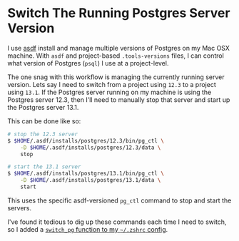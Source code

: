 # Switch The Running Postgres Server Version

I use [asdf](https://github.com/asdf-vm/asdf) install and manage multiple versions of Postgres on my Mac OSX machine. With `asdf` and project-based `.tools-versions` files, I can control what version of Postgres (`psql`) I use at a project-level.

The one snag with this workflow is managing the currently running server version. Lets say I need to switch from a project using `12.3` to a project using `13.1`. If the Postgres server running on my machine is using the Postgres server 12.3, then I'll need to manually stop that server and start up the Postgres server 13.1.

This can be done like so:

```bash
# stop the 12.3 server
$ $HOME/.asdf/installs/postgres/12.3/bin/pg_ctl \
    -D $HOME/.asdf/installs/postgres/12.3/data \
    stop

# start the 13.1 server
$ $HOME/.asdf/installs/postgres/13.1/bin/pg_ctl \
    -D $HOME/.asdf/installs/postgres/13.1/data \
    start
```

This uses the specific asdf-versioned `pg_ctl` command to stop and start the servers.

I've found it tedious to dig up these commands each time I need to switch, so I added a [`switch_pg` function to my `~/.zshrc` config](https://gist.github.com/jbranchaud/3cda6be6e1dc69c6f55435a387018dac).
